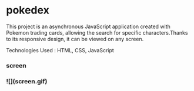 # pokedex

This project is an asynchronous JavaScript application created with Pokemon trading cards, allowing the search for specific characters.Thanks to its responsive design, it can be viewed on any screen.

Technologies Used : HTML, CSS, JavaScript

<h3>screen<h3>
![](screen.gif)
